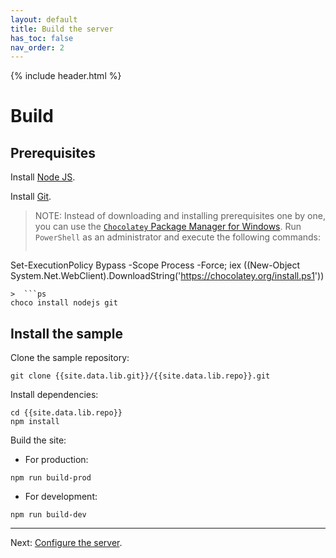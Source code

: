 ```yaml
---
layout: default
title: Build the server
has_toc: false
nav_order: 2
---
```

{% include header.html %}  

# Build

## Prerequisites

Install [Node JS](https://nodejs.org).

Install [Git](https://git-scm.com/).

> NOTE: Instead of downloading and installing prerequisites one by one, you can use the [`Chocolatey` Package Manager for Windows](https://chocolatey.org/install).
Run `PowerShell` as an administrator and execute the following commands:  
>  ```ps
  Set-ExecutionPolicy Bypass -Scope Process -Force; iex ((New-Object System.Net.WebClient).DownloadString('https://chocolatey.org/install.ps1'))
  ```  
>  ```ps
  choco install nodejs git
  ```

## Install the sample

Clone the sample repository:
```
git clone {{site.data.lib.git}}/{{site.data.lib.repo}}.git
```

Install dependencies:
```
cd {{site.data.lib.repo}}
npm install
```
Build the site:

* For production:
```
npm run build-prod
```

* For development:
```
npm run build-dev
```

---
Next: [Configure the server](./configure.md).
